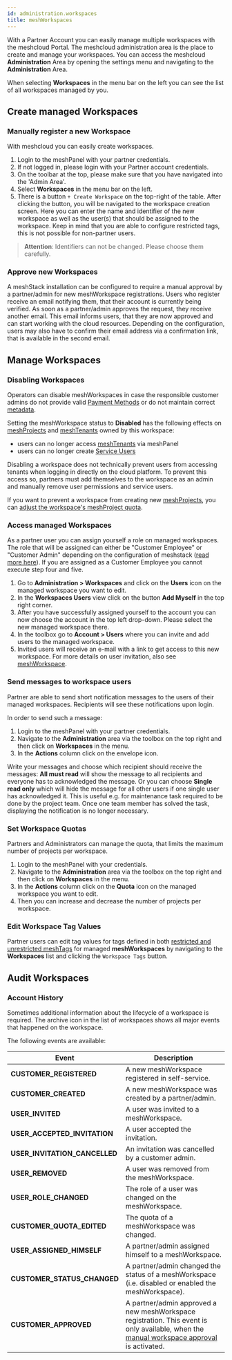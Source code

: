 ```yaml
---
id: administration.workspaces
title: meshWorkspaces
---
```


With a Partner Account you can easily manage multiple workspaces with the meshcloud Portal. The meshcloud administration area is the
place to create and manage your workspaces. You can access the meshcloud **Administration** Area by opening the settings menu and
navigating to the **Administration** Area.

When selecting **Workspaces** in the menu bar on the left you can see the list of all workspaces managed by you.

## Create managed Workspaces

### Manually register a new Workspace

With meshcloud you can easily create workspaces.

1. Login to the meshPanel with your partner credentials.
2. If not logged in, please login with your Partner account credentials.
3. On the toolbar at the top, please make sure that you have navigated into the 'Admin Area'.
4. Select **Workspaces** in the menu bar on the left.
5. There is a button `+ Create Workspace` on the top-right of the table. After clicking the button, you will be navigated to the workspace creation screen. Here you can enter the name and identifier of the new workspace as well as the user(s) that should be assigned to the workspace. Keep in mind that you are able to configure restricted tags, this is not possible for non-partner users.

> **Attention**: Identifiers can not be changed. Please choose them carefully.

### Approve new Workspaces

A meshStack installation can be configured to require a manual approval by a partner/admin for new meshWorkspace registrations. Users who register receive an email notifying them, that their account is currently being verified. As soon as a partner/admin approves the request, they receive another email. This email informs users, that they are now approved and can start working with the cloud resources. Depending on the configuration, users may also have to confirm their email address via a confirmation link, that is available in the second email.

## Manage Workspaces

### Disabling Workspaces

Operators can disable meshWorkspaces in case the responsible customer admins do not provide valid [Payment Methods](meshcloud.payment-methods.md) or do not maintain correct [metadata](meshstack.metadata-tags.md).

Setting the meshWorkspace status to **Disabled** has the following effects on [meshProjects](meshcloud.project.md) and [meshTenants](meshcloud.tenant.md) owned by this workspace:

- users can no longer access [meshTenants](meshcloud.tenant.md) via meshPanel
- users can no longer create [Service Users](meshcloud.service-user.md)

Disabling a workspace does not technically prevent users from accessing tenants when logging in directly on the cloud platform. To prevent this access so, partners must add themselves to the workspace as an admin and manually remove user permissions and service users.

If you want to prevent a workspace from creating new [meshProjects](meshcloud.project.md), you can [adjust the workspace's meshProject quota](#set-workspace-quotas).

### Access managed Workspaces

As a partner user you can assign yourself a role on managed workspaces. The role that will be assigned can either be "Customer Employee" or "Customer Admin" depending on the configuration of meshstack ([read more here](meshstack.onboarding.md#workspace-user-invitations)). If you are assigned as a Customer Employee you cannot execute step four and five.

1. Go to **Administration &gt; Workspaces** and click on the **Users** icon on the managed workspace you want to edit.
2. In the **Workspaces Users** view click on the button **Add Myself** in the top right corner.
3. After you have successfully assigned yourself to the account you can now choose the account in the top left drop-down. Please select the
   new managed workspace there.
4. In the toolbox go to **Account &gt; Users** where you can invite and add users to the managed workspace.
5. Invited users will receive an e-mail with a link to get access to this new workspace. For more details on user invitation, also see [meshWorkspace](meshcloud.workspace.md).

### Send messages to workspace users

Partner are able to send short notification messages to the users of their managed workspaces. Recipients will see these notifications
upon login.

In order to send such a message:

1. Login to the meshPanel with your partner credentials.
2. Navigate to the **Administration** area via the toolbox on the top right and then click on **Workspaces** in the menu.
3. In the **Actions** column click on the envelope icon.

Write your messages and choose which recipient should receive the messages: **All must read** will show the message to all recipients and everyone has
to acknowledged the message. Or you can choose **Single read only** which will hide the message for all other users if one single user has acknowledged
it. This is useful e.g. for maintenance task required to be done by the project team. Once one team member has solved the task, displaying the
notification is no longer necessary.

### Set Workspace Quotas

Partners and Administrators can manage the quota, that limits the maximum number of projects per workspace.

1. Login to the meshPanel with your credentials.
2. Navigate to the **Administration** area via the toolbox on the top right and then click on **Workspaces** in the menu.
3. In the **Actions** column click on the **Quota** icon on the managed workspace you want to edit.
4. Then you can increase and decrease the number of projects per workspace.

### Edit Workspace Tag Values

Partner users can edit tag values for tags defined in both [restricted and unrestricted meshTags](meshstack.metadata-tags.md) for managed **meshWorkspaces** by navigating to the **Workspaces** list and clicking the `Workspace Tags` button.

## Audit Workspaces

### Account History

Sometimes additional information about the lifecycle of a workspace is required. The archive icon in the list of workspaces shows all major events that happened on the workspace.

The following events are available:

| Event | Description |
| ------| ----------- |
| **CUSTOMER_REGISTERED**| A new meshWorkspace registered in self-service. |
| **CUSTOMER_CREATED**| A new meshWorkspace was created by a partner/admin. |
| **USER_INVITED**| A user was invited to a meshWorkspace. |
| **USER_ACCEPTED_INVITATION**| A user accepted the invitation. |
| **USER_INVITATION_CANCELLED**| An invitation was cancelled by a customer admin. |
| **USER_REMOVED**| A user was removed from the meshWorkspace. |
| **USER_ROLE_CHANGED**| The role of a user was changed on the meshWorkspace. |
| **CUSTOMER_QUOTA_EDITED**| The quota of a meshWorkspace was changed. |
| **USER_ASSIGNED_HIMSELF**| A partner/admin assigned himself to a meshWorkspace. |
| **CUSTOMER_STATUS_CHANGED**| A partner/admin changed the status of a meshWorkspace (i.e. disabled or enabled the meshWorkspace). |
| **CUSTOMER_APPROVED**| A partner/admin approved a new meshWorkspace registration. This event is only available, when the [manual workspace approval](#approve-workspace) is activated. |
